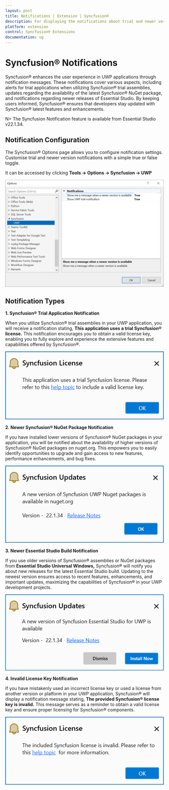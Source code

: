 ```yaml
---
layout: post
title: Notifications | Extension | Syncfusion®
description: For displaying the notifications about trial and newer version update information for Syncfusion® applications.
platform: extension
control: Syncfusion® Extensions
documentation: ug
---
```


# Syncfusion® Notifications

Syncfusion® enhances the user experience in UWP applications through notification messages. These notifications cover various aspects, including alerts for trial applications when utilizing Syncfusion® trial assemblies, updates regarding the availability of the latest Syncfusion® NuGet package, and notifications regarding newer releases of Essential Studio. By keeping users informed, Syncfusion® ensures that developers stay updated with Syncfusion® latest features and enhancements.

N> The Syncfusion Notification feature is available from Essential Studio v22.1.34.

## Notification Configuration

The Syncfusion® Options page allows you to configure notification settings. Customise trial and newer version notifications with a simple true or false toggle.

It can be accessed by clicking **Tools -> Options -> Syncfusion -> UWP**

![Option Page](images/uwp-optionPage.png)

## Notification Types

**1. Syncfusion® Trial Application Notification**

When you utilize Syncfusion® trial assemblies in your UWP application, you will receive a notification stating, **This application uses a trial Syncfusion® license.** This notification encourages you to obtain a valid license key, enabling you to fully explore and experience the extensive features and capabilities offered by Syncfusion®.

![Trial Notification](images/uwp-trial.png)

**2. Newer Syncfusion® NuGet Package Notification**

If you have installed lower versions of Syncfusion® NuGet packages in your application, you will be notified about the availability of higher versions of Syncfusion® NuGet packages on nuget.org. This empowers you to easily identify opportunities to upgrade and gain access to new features, performance enhancements, and bug fixes.

![NuGet Notification](images/uwp-nuget.png)

**3. Newer Essential Studio Build Notification**

If you use older versions of Syncfusion® assemblies or NuGet packages from **Essential Studio Universal Windows,** Syncfusion® will notify you about new releases for the latest Essential Studio build. Updating to the newest version ensures access to recent features, enhancements, and important updates, maximizing the capabilities of Syncfusion® in your UWP development projects.

![Build Notification](images/uwp-build.png)

**4. Invalid License Key Notification**

If you have mistakenly used an incorrect license key or used a license from another version or platform in your UWP application, Syncfusion® will display a notification message stating, **The provided Syncfusion® license key is invalid.** This message serves as a reminder to obtain a valid license key and ensure proper licensing for Syncfusion® components.

![Invalid Notification](images/uwp-invalid.png)

  


